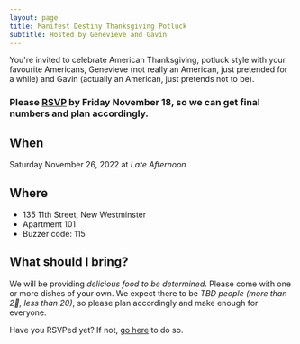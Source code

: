```yaml
---
layout: page
title: Manifest Destiny Thanksgiving Potluck
subtitle: Hosted by Genevieve and Gavin
---
```


You're invited to celebrate American Thanksgiving, potluck style with your favourite Americans, Genevieve (not really an American, just pretended for a while) and Gavin (actually an American, just pretends not to be).

### Please [RSVP](https://docs.google.com/spreadsheets/d/1uxpkITi65yf4CnaE0LP5aXzLs1DVVpJ5owRf_bklIZk/edit?usp=sharing) by Friday November 18, so we can get final numbers and plan accordingly.

## When

Saturday November 26, 2022 at _Late Afternoon_

## Where

* 135 11th Street, New Westminster
* Apartment 101
* Buzzer code: 115

## What should I bring?

We will be providing _delicious food to be determined_. Please come with one or more dishes of your own. We expect there to be _TBD people (more than 2🤞, less than 20)_, so please plan accordingly and make enough for everyone. 


Have you RSVPed yet? If not, [go here](https://docs.google.com/spreadsheets/d/1uxpkITi65yf4CnaE0LP5aXzLs1DVVpJ5owRf_bklIZk/edit?usp=sharing) to do so.
